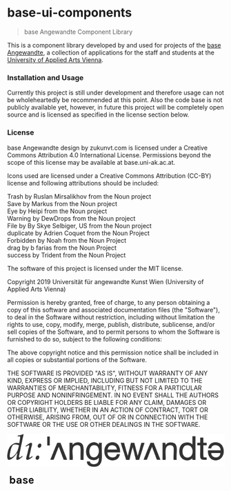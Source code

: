 # base-ui-components

> base Angewandte Component Library

This is a component library developed by and used for projects of the
[base Angewandte](https://base.uni-ak.ac.at), 
a collection of applications for the staff and students at the [University of 
Applied Arts Vienna](https://www.dieangewandte.at).

### Installation and Usage

<!---
Install via:
```
npm i base-ui-components
```
-->

Currently this project is still under development and therefore usage
can not be wholeheartedly be recommended at this point. Also the code base
is not publicly available yet, however, in future this project will be 
completely open source and is licensed as specified in the
license section below.
<!-- replaced in future with 
in the [license file](LICENSE.md) -->

<!-- A styleguide will be available at [tbd](). -->

<!-- Development instructions can be found in the [buildSetup](buildSetup.md)
file. -->

### License

base Angewandte design by zukunvt.com is licensed under a Creative Commons Attribution 4.0 International License. Permissions beyond the scope of this license may be available at base.uni-ak.ac.at.

Icons used are licensed under a Creative Commons Attribution (CC-BY) license and following attributions should be included:

Trash by Ruslan Mirsalikhov from the Noun project<br>
Save by Markus from the Noun project<br>
Eye by Heipi from the Noun project<br>
Warning by DewDrops from the Noun project<br>
File by By Skye Selbiger, US from the Noun project <br>
duplicate by Adrien Coquet from the Noun Project<br>
Forbidden by Noah from the Noun Project<br>
drag by b farias from the Noun Project<br>
success by Trident from the Noun Project<br>

The software of this project is licensed under the MIT license.

Copyright 2019 Universität für angewandte Kunst Wien (University of Applied Arts Vienna)

Permission is hereby granted, free of charge, to any person obtaining a copy of this software and associated documentation files (the "Software"), to deal in the Software without restriction, including without limitation the rights to use, copy, modify, merge, publish, distribute, sublicense, and/or sell copies of the Software, and to permit persons to whom the Software is furnished to do so, subject to the following conditions:

The above copyright notice and this permission notice shall be included in all copies or substantial portions of the Software.

THE SOFTWARE IS PROVIDED "AS IS", WITHOUT WARRANTY OF ANY KIND, EXPRESS OR IMPLIED, INCLUDING BUT NOT LIMITED TO THE WARRANTIES OF MERCHANTABILITY, FITNESS FOR A PARTICULAR PURPOSE AND NONINFRINGEMENT. IN NO EVENT SHALL THE AUTHORS OR COPYRIGHT HOLDERS BE LIABLE FOR ANY CLAIM, DAMAGES OR OTHER LIABILITY, WHETHER IN AN ACTION OF CONTRACT, TORT OR OTHERWISE, ARISING FROM, OUT OF OR IN CONNECTION WITH THE SOFTWARE OR THE USE OR OTHER DEALINGS IN THE SOFTWARE.

<!-- logo angewandte -->
![alt text](static/angewandte-logo.svg "Angewandte")
<!-- logo base -->
![alt text](static/base.png "base Angewandte")
<!-- logo zukunvt?  or anything else? -->

